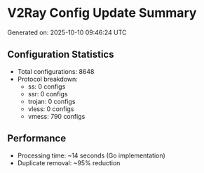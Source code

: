 # V2Ray Config Update Summary
Generated on: 2025-10-10 09:46:24 UTC

## Configuration Statistics
- Total configurations: 8648
- Protocol breakdown:
  - ss: 0 configs
  - ssr: 0 configs
  - trojan: 0 configs
  - vless: 0 configs
  - vmess: 790 configs

## Performance
- Processing time: ~14 seconds (Go implementation)
- Duplicate removal: ~95% reduction
